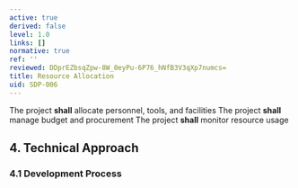 ```yaml
---
active: true
derived: false
level: 1.0
links: []
normative: true
ref: ''
reviewed: DDprEZbsqZpw-8W_0eyPu-6P76_hNfB3V3qXp7numcs=
title: Resource Allocation
uid: SDP-006
---
```


The project **shall** allocate personnel, tools, and facilities
The project **shall** manage budget and procurement
The project **shall** monitor resource usage

## 4. Technical Approach

### 4.1 Development Process